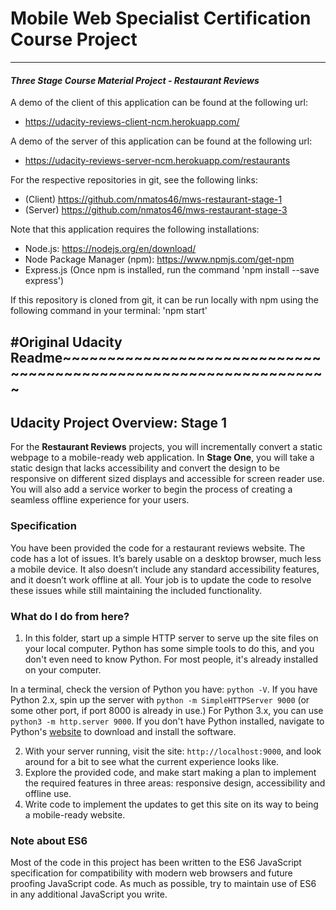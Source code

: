 # Mobile Web Specialist Certification Course Project
---
#### _Three Stage Course Material Project - Restaurant Reviews_
A demo of the client of this application can be found at the following url:
- https://udacity-reviews-client-ncm.herokuapp.com/

A demo of the server of this application can be found at the following url:
- https://udacity-reviews-server-ncm.herokuapp.com/restaurants

For the respective repositories in git, see the following links:
- (Client) https://github.com/nmatos46/mws-restaurant-stage-1
- (Server) https://github.com/nmatos46/mws-restaurant-stage-3

Note that this application requires the following installations:
- Node.js: https://nodejs.org/en/download/
- Node Package Manager (npm): https://www.npmjs.com/get-npm
- Express.js (Once npm is installed, run the command 'npm install --save express')

If this repository is cloned from git, it can be run locally with npm using the following command in your terminal:
'npm start'

#Original Udacity Readme~~~~~~~~~~~~~~~~~~~~~~~~~~~~~~~~~~~~~~~~~~~~~~~~~~~~~~~~~~~~~~~~~
---
## Udacity Project Overview: Stage 1

For the **Restaurant Reviews** projects, you will incrementally convert a static webpage to a mobile-ready web application. In **Stage One**, you will take a static design that lacks accessibility and convert the design to be responsive on different sized displays and accessible for screen reader use. You will also add a service worker to begin the process of creating a seamless offline experience for your users.

### Specification

You have been provided the code for a restaurant reviews website. The code has a lot of issues. It’s barely usable on a desktop browser, much less a mobile device. It also doesn’t include any standard accessibility features, and it doesn’t work offline at all. Your job is to update the code to resolve these issues while still maintaining the included functionality. 

### What do I do from here?

1. In this folder, start up a simple HTTP server to serve up the site files on your local computer. Python has some simple tools to do this, and you don't even need to know Python. For most people, it's already installed on your computer. 

In a terminal, check the version of Python you have: `python -V`. If you have Python 2.x, spin up the server with `python -m SimpleHTTPServer 9000` (or some other port, if port 8000 is already in use.) For Python 3.x, you can use `python3 -m http.server 9000`. If you don't have Python installed, navigate to Python's [website](https://www.python.org/) to download and install the software.

2. With your server running, visit the site: `http://localhost:9000`, and look around for a bit to see what the current experience looks like.
3. Explore the provided code, and make start making a plan to implement the required features in three areas: responsive design, accessibility and offline use.
4. Write code to implement the updates to get this site on its way to being a mobile-ready website.

### Note about ES6

Most of the code in this project has been written to the ES6 JavaScript specification for compatibility with modern web browsers and future proofing JavaScript code. As much as possible, try to maintain use of ES6 in any additional JavaScript you write. 



